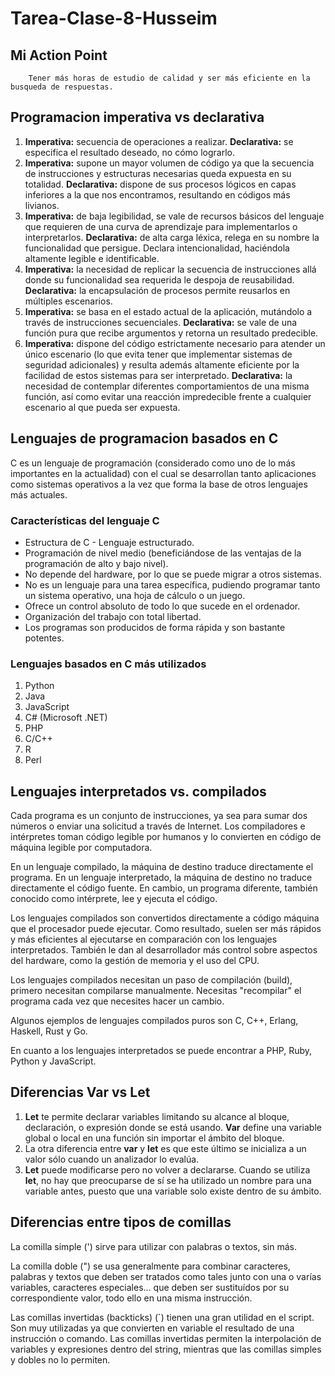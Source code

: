 # Tarea-Clase-8-Husseim


## Mi Action Point
		
		Tener más horas de estudio de calidad y ser más eficiente en la busqueda de respuestas.

## Programacion imperativa vs declarativa

 1. **Imperativa:** secuencia de operaciones a realizar.
	 **Declarativa:** se especifica el resultado deseado, no cómo lograrlo.
 2. **Imperativa:** supone un mayor volumen de código ya que la secuencia de instrucciones 		    y estructuras necesarias queda expuesta en su totalidad.
	 **Declarativa:** dispone de sus procesos lógicos en capas inferiores a la que nos encontramos, resultando en códigos más livianos.
 3. **Imperativa:** de baja legibilidad, se vale de recursos básicos del lenguaje que requieren de una curva de aprendizaje para implementarlos o interpretarlos.
	 **Declarativa:** de alta carga léxica, relega en su nombre la funcionalidad que persigue. Declara intencionalidad, haciéndola altamente legible e identificable.
 4. **Imperativa:** la necesidad de replicar la secuencia de instrucciones allá donde su funcionalidad sea requerida le despoja de reusabilidad.
	 **Declarativa:** la encapsulación de procesos permite reusarlos en múltiples escenarios.
 5. **Imperativa:** se basa en el estado actual de la aplicación, mutándolo a través de instrucciones secuenciales.
	 **Declarativa:** se vale de una función pura que recibe argumentos y retorna un resultado predecible.
 6. **Imperativa:** dispone del código estrictamente necesario para atender un único escenario (lo que evita tener que implementar sistemas de seguridad adicionales) y resulta además altamente eficiente por la facilidad de estos sistemas para ser interpretado.
	 **Declarativa:** la necesidad de contemplar diferentes comportamientos de una misma función, así como evitar una reacción impredecible frente a cualquier escenario al que pueda ser expuesta.

##  Lenguajes de programacion basados en C

C es un lenguaje de programación (considerado como uno de lo más importantes en la actualidad) con el cual se desarrollan tanto aplicaciones como sistemas operativos a la vez que forma la base de otros lenguajes más actuales.

### **Características del lenguaje C**

-   Estructura de C - Lenguaje estructurado.
-   Programación de nivel medio (beneficiándose de las ventajas de la programación de alto y bajo nivel).
-   No depende del hardware, por lo que se puede migrar a otros sistemas.
-   No es un lenguaje para una tarea específica, pudiendo programar tanto un sistema operativo, una hoja de cálculo o un juego.
-   Ofrece un control absoluto de todo lo que sucede en el ordenador.
-   Organización del trabajo con total libertad.
-   Los programas son producidos de forma rápida y son bastante potentes.

### Lenguajes basados en C más utilizados

1. Python
2. Java
3. JavaScript 
4. C# (Microsoft .NET)
5. PHP
6. C/C++
7. R
8. Perl

##  Lenguajes interpretados vs. compilados

Cada programa es un conjunto de instrucciones, ya sea para sumar dos números o enviar una solicitud a través de Internet. Los compiladores e intérpretes toman código legible por humanos y lo convierten en código de máquina legible por computadora.

En un lenguaje compilado, la máquina de destino traduce directamente el programa. En un lenguaje interpretado, la máquina de destino no traduce directamente el código fuente. En cambio, un programa diferente, también conocido como intérprete, lee y ejecuta el código.

Los lenguajes compilados son convertidos directamente a código máquina que el procesador puede ejecutar. Como resultado, suelen ser más rápidos y más eficientes al ejecutarse en comparación con los lenguajes interpretados. También le dan al desarrollador más control sobre aspectos del hardware, como la gestión de memoria y el uso del CPU.

Los lenguajes compilados necesitan un paso de compilación (build), primero necesitan compilarse manualmente. Necesitas "recompilar" el programa cada vez que necesites hacer un cambio.

Algunos ejemplos de lenguajes compilados puros son C, C++, Erlang, Haskell, Rust y Go.

En cuanto a los lenguajes interpretados se puede encontrar a PHP, Ruby, Python y JavaScript.

##  Diferencias Var vs Let

1. **Let** te permite declarar variables limitando su alcance al bloque, declaración, o expresión donde se está usando.  **Var** define una variable global o local en una función sin importar el ámbito del bloque. 
2. La otra diferencia entre **var** y **let** es que este último se inicializa a un valor sólo cuando un analizador lo evalúa.
3. **Let** puede modificarse pero no volver a declararse. Cuando se utiliza **let**, no hay que preocuparse de sí se ha utilizado un nombre para una variable antes, puesto que una variable solo existe dentro de su ámbito.

##  Diferencias entre tipos de comillas

La comilla simple (') sirve para utilizar con palabras o textos, sin más.

La comilla doble (") se usa generalmente para combinar caracteres, palabras y textos que deben ser tratados como tales junto con una o varías variables, caracteres especiales... que deben ser sustituídos por su correspondiente valor, todo ello en una misma instrucción.

Las comillas invertidas (backticks) (`) tienen una gran utilidad en el script. Son muy utilizadas ya que convierten en variable el resultado de una instrucción o comando. Las comillas invertidas permiten la interpolación de variables y expresiones dentro del string, mientras que las comillas simples y dobles no lo permiten.
